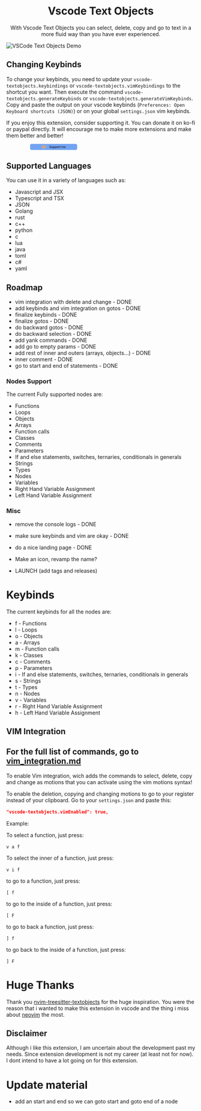 <div align="center">

# Vscode Text Objects

With Vscode Text Objects you can select, delete, copy and go to text in a more fluid way than you have ever experienced.

</div>

![VSCode Text Objects Demo](./docs/demo.gif)

## Changing Keybinds

To change your keybinds, you need to update your `vscode-textobjects.keybindings` or `vscode-textobjects.vimKeybindings` to the shortcut you want. Then execute the command `vscode-textobjects.generateKeybinds` or `vscode-textobjects.generateVimKeybinds`. Copy and paste the output on your vscode keybinds (`Preferences: Open Keyboard shortcuts (JSON)`) or on your global `settings.json` vim keybinds.

<div >

If you enjoy this extension, consider supporting it. You can donate it on ko-fi or paypal directly. It will encourage me to make more extensions and make them better and better!

  <a style="display: 	flex; justify-content: center; align-items: center; height: 100%; width: 50%; " href="https://ko-fi.com/M4M31DOW0A" target="_blank">
<img style=" width: 50%; height: 50%; object-fit: contain; " src="/images/support.png" alt="Support me on Ko-fi">
  </a>
</div>

## Supported Languages

You can use it in a variety of languages such as:

-    Javascript and JSX
-    Typescript and TSX
-    JSON
-    Golang
-    rust
-    c++
-    python
-    c
-    lua
-    java
-    toml
-    c#
-    yaml

## Roadmap

-    vim integration with delete and change - DONE
-    add keybinds and vim integration on gotos - DONE
-    finalize keybinds - DONE
-    finalize gotos - DONE
-    do backward gotos - DONE
-    do backward selection - DONE
-    add yank commands - DONE
-    add go to empty params - DONE
-    add rest of inner and outers (arrays, objects...) - DONE
-    inner comment - DONE
-    go to start and end of statements - DONE

### Nodes Support

The current Fully supported nodes are:

-    Functions
-    Loops
-    Objects
-    Arrays
-    Function calls
-    Classes
-    Comments
-    Parameters
-    If and else statements, switches, ternaries, conditionals in generals
-    Strings
-    Types
-    Nodes
-    Variables
-    Right Hand Variable Assignment
-    Left Hand Variable Assignment

### Misc

-    remove the console logs - DONE
-    make sure keybinds and vim are okay - DONE
-    do a nice landing page - DONE

-    Make an icon, revamp the name?
-    LAUNCH (add tags and releases)

# Keybinds

The current keybinds for all the nodes are:

-    f - Functions
-    l - Loops
-    o - Objects
-    a - Arrays
-    m - Function calls
-    k - Classes
-    c - Comments
-    p - Parameters
-    i - If and else statements, switches, ternaries, conditionals in generals
-    s - Strings
-    t - Types
-    n - Nodes
-    v - Variables
-    r - Right Hand Variable Assignment
-    h - Left Hand Variable Assignment

## VIM Integration

## **For the full list of commands, go to [vim_integration.md](/vim_integration.md)**

To enable Vim integration, wich adds the commands to select, delete, copy and change as motions that you can activate using the vim motions syntax!

To enable the deletion, copying and changing motions to go to your register instead of your clipboard. Go to your `settings.json` and paste this:

```json
"vscode-textobjects.vimEnabled": true,
```

Example:

To select a function, just press:

    v a f

To select the inner of a function, just press:

    v i f

to go to a function, just press:

    [ f

to go to the inside of a function, just press:

    [ F

to go to back a function, just press:

    ] f

to go back to the inside of a function, just press:

    ] F

# Huge Thanks

Thank you [nvim-treesitter-textobjects](https://github.com/nvim-treesitter/nvim-treesitter-textobjects) for the huge inspiration. You were the reason that i wanted to make this extension in vscode and the thing i miss about [neovim](https://github.com/neovim/neovim/) the most.

## Disclaimer

Although i like this extension, I am uncertain about the development past my needs. Since extension development is not my career (at least not for now). I dont intend to have a lot going on for this extension.

# Update material

-    add an start and end so we can goto start and goto end of a node
